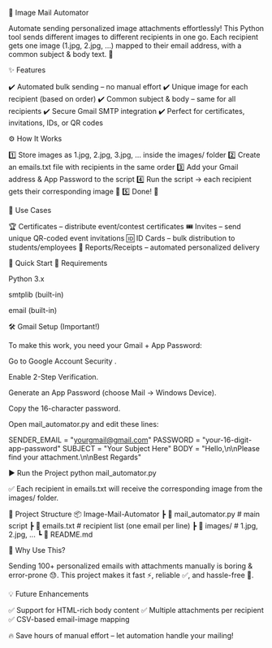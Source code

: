 📧 Image Mail Automator

Automate sending personalized image attachments effortlessly!
This Python tool sends different images to different recipients in one go. Each recipient gets one image (1.jpg, 2.jpg, …) mapped to their email address, with a common subject & body text. 🚀

✨ Features

✔️ Automated bulk sending – no manual effort
✔️ Unique image for each recipient (based on order)
✔️ Common subject & body – same for all recipients
✔️ Secure Gmail SMTP integration
✔️ Perfect for certificates, invitations, IDs, or QR codes

⚙️ How It Works

1️⃣ Store images as 1.jpg, 2.jpg, 3.jpg, … inside the images/ folder
2️⃣ Create an emails.txt file with recipients in the same order
3️⃣ Add your Gmail address & App Password to the script
4️⃣ Run the script → each recipient gets their corresponding image 📩
5️⃣ Done! 🎉

📌 Use Cases

🏆 Certificates – distribute event/contest certificates
🎟️ Invites – send unique QR-coded event invitations
🆔 ID Cards – bulk distribution to students/employees
💼 Reports/Receipts – automated personalized delivery

🚀 Quick Start
🔧 Requirements

Python 3.x

smtplib (built-in)

email (built-in)

🛠️ Gmail Setup (Important!)

To make this work, you need your Gmail + App Password:

Go to Google Account Security
.

Enable 2-Step Verification.

Generate an App Password (choose Mail → Windows Device).

Copy the 16-character password.

Open mail_automator.py and edit these lines:

SENDER_EMAIL = "yourgmail@gmail.com"
PASSWORD = "your-16-digit-app-password"
SUBJECT = "Your Subject Here"
BODY = "Hello,\n\nPlease find your attachment.\n\nBest Regards"

▶️ Run the Project
python mail_automator.py


✅ Each recipient in emails.txt will receive the corresponding image from the images/ folder.

📂 Project Structure
📦 Image-Mail-Automator
 ┣ 📜 mail_automator.py      # main script
 ┣ 📜 emails.txt             # recipient list (one email per line)
 ┣ 📂 images/                # 1.jpg, 2.jpg, ...
 ┗ 📜 README.md

🌟 Why Use This?

Sending 100+ personalized emails with attachments manually is boring & error-prone 😓.
This project makes it fast ⚡, reliable ✅, and hassle-free 🎉.

💡 Future Enhancements

✅ Support for HTML-rich body content
✅ Multiple attachments per recipient
✅ CSV-based email-image mapping

🔥 Save hours of manual effort – let automation handle your mailing!
